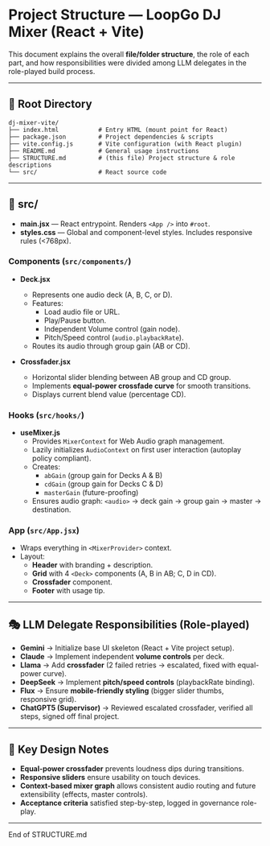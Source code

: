 # Project Structure — LoopGo DJ Mixer (React + Vite)

This document explains the overall **file/folder structure**, the role of each part, 
and how responsibilities were divided among LLM delegates in the role-played build process.

---

## 📂 Root Directory

```
dj-mixer-vite/
├── index.html           # Entry HTML (mount point for React)
├── package.json         # Project dependencies & scripts
├── vite.config.js       # Vite configuration (with React plugin)
├── README.md            # General usage instructions
├── STRUCTURE.md         # (this file) Project structure & role descriptions
└── src/                 # React source code
```

---

## 📂 src/

- **main.jsx** — React entrypoint. Renders `<App />` into `#root`.
- **styles.css** — Global and component-level styles. Includes responsive rules (<768px).

### Components (`src/components/`)
- **Deck.jsx**
  - Represents one audio deck (A, B, C, or D).
  - Features:
    - Load audio file or URL.
    - Play/Pause button.
    - Independent Volume control (gain node).
    - Pitch/Speed control (`audio.playbackRate`).
  - Routes its audio through group gain (AB or CD).

- **Crossfader.jsx**
  - Horizontal slider blending between AB group and CD group.
  - Implements **equal-power crossfade curve** for smooth transitions.
  - Displays current blend value (percentage CD).

### Hooks (`src/hooks/`)
- **useMixer.js**
  - Provides `MixerContext` for Web Audio graph management.
  - Lazily initializes `AudioContext` on first user interaction (autoplay policy compliant).
  - Creates:
    - `abGain` (group gain for Decks A & B)
    - `cdGain` (group gain for Decks C & D)
    - `masterGain` (future-proofing)
  - Ensures audio graph: `<audio>` → deck gain → group gain → master → destination.

### App (`src/App.jsx`)
- Wraps everything in `<MixerProvider>` context.
- Layout:
  - **Header** with branding + description.
  - **Grid** with 4 `<Deck>` components (A, B in AB; C, D in CD).
  - **Crossfader** component.
  - **Footer** with usage tip.

---

## 🎭 LLM Delegate Responsibilities (Role-played)

- **Gemini** → Initialize base UI skeleton (React + Vite project setup).
- **Claude** → Implement independent **volume controls** per deck.
- **Llama** → Add **crossfader** (2 failed retries → escalated, fixed with equal-power curve).
- **DeepSeek** → Implement **pitch/speed controls** (playbackRate binding).
- **Flux** → Ensure **mobile-friendly styling** (bigger slider thumbs, responsive grid).
- **ChatGPT5 (Supervisor)** → Reviewed escalated crossfader, verified all steps, signed off final project.

---

## 🔑 Key Design Notes
- **Equal-power crossfader** prevents loudness dips during transitions.
- **Responsive sliders** ensure usability on touch devices.
- **Context-based mixer graph** allows consistent audio routing and future extensibility (effects, master controls).
- **Acceptance criteria** satisfied step-by-step, logged in governance role-play.

---

End of STRUCTURE.md
